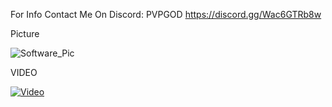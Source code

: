 For Info Contact Me On Discord: PVPGOD
https://discord.gg/Wac6GTRb8w

Picture

![Software_Pic](https://github.com/user-attachments/assets/d309969e-84f4-4989-a79b-3ea3817808ce)

VIDEO

[![Video](https://img.youtube.com/vi/1lEe0_BU2V8/0.jpg)](https://www.youtube.com/watch?v=1lEe0_BU2V8)
